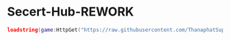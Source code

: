 # Secert-Hub-REWORK

```lua
loadstring(game:HttpGet("https://raw.githubusercontent.com/ThanaphatSuporn/Secert-Hub-REWORK/refs/heads/main/script.lua"), true)()
```
